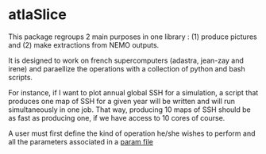 # atlaSlice

This package regroups 2 main purposes in one library : (1) produce pictures and (2) make extractions from NEMO outputs.

It is designed to work on french supercomputers (adastra, jean-zay and irene) and paraellize the operations with a collection of python and bash scripts.

For instance, if I want to plot annual global SSH for a simulation, a script that produces one map of SSH for a given year will be written and will run simultaneously in one job. That way, producing 10 maps of SSH should be as fast as producing one, if we have access to 10 cores of course.


A user must first define the kind of operation he/she wishes to perform and all the parameters associated in a [param file](params/example_plot_definitions.py)
